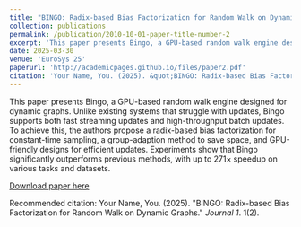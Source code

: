 ```yaml
---
title: "BINGO: Radix-based Bias Factorization for Random Walk on Dynamic Graphs"
collection: publications
permalink: /publication/2010-10-01-paper-title-number-2
excerpt: 'This paper presents Bingo, a GPU-based random walk engine designed for dynamic graphs. Unlike existing systems that struggle with updates, Bingo supports both fast streaming updates and high-throughput batch updates. To achieve this, the authors propose a radix-based bias factorization for constant-time sampling, a group-adaption method to save space, and GPU-friendly designs for efficient updates. Experiments show that Bingo significantly outperforms previous methods, with up to 271× speedup on various tasks and datasets.'
date: 2025-03-30
venue: 'EuroSys 25'
paperurl: 'http://academicpages.github.io/files/paper2.pdf'
citation: 'Your Name, You. (2025). &quot;BINGO: Radix-based Bias Factorization for Random Walk on Dynamic Graphs.&quot; <i>Journal 1</i>. 1(2).'
---
```

This paper presents Bingo, a GPU-based random walk engine designed for dynamic graphs. Unlike existing systems that struggle with updates, Bingo supports both fast streaming updates and high-throughput batch updates. To achieve this, the authors propose a radix-based bias factorization for constant-time sampling, a group-adaption method to save space, and GPU-friendly designs for efficient updates. Experiments show that Bingo significantly outperforms previous methods, with up to 271× speedup on various tasks and datasets.

[Download paper here](http://academicpages.github.io/files/paper2.pdf)

Recommended citation: Your Name, You. (2025). "BINGO: Radix-based Bias Factorization for Random Walk on Dynamic Graphs." <i>Journal 1</i>. 1(2).
